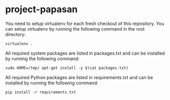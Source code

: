 project-papasan
===============

You need to setup virtualenv for each fresh checkout of this repository. You 
can setup virtualenv by running the following command in the root directory:

```
virtualenv .
```

All required system packages are listed in packages.txt and can be installed 
by running the following command:

```
sudo HOME=/tmp/ apt-get install -y $(cat packages.txt)
```

All required Python packages are listed in requirements.txt and can be 
installed by running the following command:

```
pip install -r requirements.txt
```